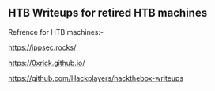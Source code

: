 <h2>
HTB
Writeups for retired HTB machines
</h2>
Refrence for HTB machines:-

https://ippsec.rocks/

https://0xrick.github.io/

https://github.com/Hackplayers/hackthebox-writeups
